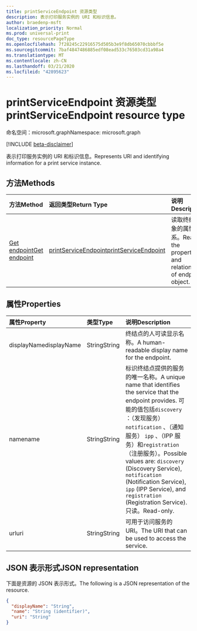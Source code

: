 ```yaml
---
title: printServiceEndpoint 资源类型
description: 表示打印服务实例的 URI 和标识信息。
author: braedenp-msft
localization_priority: Normal
ms.prod: universal-print
doc_type: resourcePageType
ms.openlocfilehash: 7f28245c22916575d505b3e9f8db65070cbbbf5e
ms.sourcegitcommit: 7baf4847486885edf08ead533c76503cd31a98a4
ms.translationtype: MT
ms.contentlocale: zh-CN
ms.lasthandoff: 03/21/2020
ms.locfileid: "42895623"
---
```

# <a name="printserviceendpoint-resource-type"></a><span data-ttu-id="81049-103">printServiceEndpoint 资源类型</span><span class="sxs-lookup"><span data-stu-id="81049-103">printServiceEndpoint resource type</span></span>

<span data-ttu-id="81049-104">命名空间：microsoft.graph</span><span class="sxs-lookup"><span data-stu-id="81049-104">Namespace: microsoft.graph</span></span>

[!INCLUDE [beta-disclaimer](../../includes/beta-disclaimer.md)]

<span data-ttu-id="81049-105">表示打印服务实例的 URI 和标识信息。</span><span class="sxs-lookup"><span data-stu-id="81049-105">Represents URI and identifying information for a print service instance.</span></span>

## <a name="methods"></a><span data-ttu-id="81049-106">方法</span><span class="sxs-lookup"><span data-stu-id="81049-106">Methods</span></span>

| <span data-ttu-id="81049-107">方法</span><span class="sxs-lookup"><span data-stu-id="81049-107">Method</span></span>       | <span data-ttu-id="81049-108">返回类型</span><span class="sxs-lookup"><span data-stu-id="81049-108">Return Type</span></span> | <span data-ttu-id="81049-109">说明</span><span class="sxs-lookup"><span data-stu-id="81049-109">Description</span></span> |
|:-------------|:------------|:------------|
| [<span data-ttu-id="81049-110">Get endpoint</span><span class="sxs-lookup"><span data-stu-id="81049-110">Get endpoint</span></span>](../api/printserviceendpoint-get.md) | [<span data-ttu-id="81049-111">printServiceEndpoint</span><span class="sxs-lookup"><span data-stu-id="81049-111">printServiceEndpoint</span></span>](printserviceendpoint.md) | <span data-ttu-id="81049-112">读取终结点对象的属性和关系。</span><span class="sxs-lookup"><span data-stu-id="81049-112">Read the properties and relationships of endpoint object.</span></span> |

## <a name="properties"></a><span data-ttu-id="81049-113">属性</span><span class="sxs-lookup"><span data-stu-id="81049-113">Properties</span></span>
| <span data-ttu-id="81049-114">属性</span><span class="sxs-lookup"><span data-stu-id="81049-114">Property</span></span>     | <span data-ttu-id="81049-115">类型</span><span class="sxs-lookup"><span data-stu-id="81049-115">Type</span></span>        | <span data-ttu-id="81049-116">说明</span><span class="sxs-lookup"><span data-stu-id="81049-116">Description</span></span> |
|:-------------|:------------|:------------|
|<span data-ttu-id="81049-117">displayName</span><span class="sxs-lookup"><span data-stu-id="81049-117">displayName</span></span>|<span data-ttu-id="81049-118">String</span><span class="sxs-lookup"><span data-stu-id="81049-118">String</span></span>|<span data-ttu-id="81049-119">终结点的人可读显示名称。</span><span class="sxs-lookup"><span data-stu-id="81049-119">A human-readable display name for the endpoint.</span></span>|
|<span data-ttu-id="81049-120">name</span><span class="sxs-lookup"><span data-stu-id="81049-120">name</span></span>|<span data-ttu-id="81049-121">String</span><span class="sxs-lookup"><span data-stu-id="81049-121">String</span></span>|<span data-ttu-id="81049-122">标识终结点提供的服务的唯一名称。</span><span class="sxs-lookup"><span data-stu-id="81049-122">A unique name that identifies the service that the endpoint provides.</span></span> <span data-ttu-id="81049-123">可能的值包括`discovery` ：（发现服务） `notification` 、（通知服务） `ipp` 、（IPP 服务）和`registration` （注册服务）。</span><span class="sxs-lookup"><span data-stu-id="81049-123">Possible values are: `discovery` (Discovery Service), `notification` (Notification Service), `ipp` (IPP Service), and `registration` (Registration Service).</span></span> <span data-ttu-id="81049-124">只读。</span><span class="sxs-lookup"><span data-stu-id="81049-124">Read-only.</span></span>|
|<span data-ttu-id="81049-125">url</span><span class="sxs-lookup"><span data-stu-id="81049-125">uri</span></span>|<span data-ttu-id="81049-126">String</span><span class="sxs-lookup"><span data-stu-id="81049-126">String</span></span>|<span data-ttu-id="81049-127">可用于访问服务的 URI。</span><span class="sxs-lookup"><span data-stu-id="81049-127">The URI that can be used to access the service.</span></span>|

## <a name="json-representation"></a><span data-ttu-id="81049-128">JSON 表示形式</span><span class="sxs-lookup"><span data-stu-id="81049-128">JSON representation</span></span>

<span data-ttu-id="81049-129">下面是资源的 JSON 表示形式。</span><span class="sxs-lookup"><span data-stu-id="81049-129">The following is a JSON representation of the resource.</span></span>

<!-- {
  "blockType": "resource",
  "optionalProperties": [

  ],
  "@odata.type": "microsoft.graph.printServiceEndpoint"
}-->

```json
{
  "displayName": "String",
  "name": "String (identifier)",
  "uri": "String"
}
```

<!-- uuid: 8fcb5dbc-d5aa-4681-8e31-b001d5168d79
2015-10-25 14:57:30 UTC -->
<!-- {
  "type": "#page.annotation",
  "description": "printServiceEndpoint resource",
  "keywords": "",
  "section": "documentation",
  "tocPath": ""
}-->